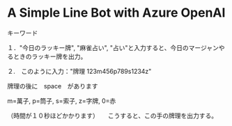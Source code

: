 # A Simple Line Bot with Azure OpenAI


キーワード

１．"今日のラッキー牌", "麻雀占い", "占い"と入力すると、今日のマージャンやるときのラッキー牌を出力。

２.　このように入力："牌理 123m456p789s1234z"

牌理の後に　space　があります
          
m=萬子, p=筒子, s=索子, z=字牌, 0=赤
          
   （時間が１０秒ほどかかります）　　こうすると、この手の牌理を出力する。
